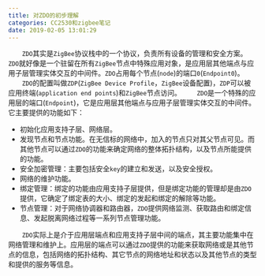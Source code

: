```yaml
---
title: 对ZDO的初步理解
categories: CC2530和zigbee笔记
date: 2019-02-05 13:01:29
---
```

&emsp;&emsp;`ZDO`其实是`ZigBee`协议栈中的一个协议，负责所有设备的管理和安全方案。`ZDO`就好像是一个驻留在所有`ZigBee`节点中特殊应用对象，是应用层其他端点与应用子层管理实体交互的中间件。`ZDO`占用每个节点(`node`)的端口`0`(`Endpoint0`)。<!--more-->
&emsp;&emsp;`ZDO`的配置叫做`ZDP`(`ZigBee Device Profile`，`ZigBee`设备配置)，`ZDP`可以被应用终端(`application end points`)和`ZigBee`节点访问。
&emsp;&emsp;`ZDO`是一个特殊的应用层的端口(`Endpoint`)，它是应用层其他端点与应用子层管理实体交互的中间件。它主要提供的功能如下：

- 初始化应用支持子层、网络层。
- 发现节点和节点功能。在无信标的网络中，加入的节点只对其父节点可见。而其他节点可以通过`ZDO`的功能来确定网络的整体拓扑结构，以及节点所能提供的功能。
- 安全加密管理：主要包括安全`key`的建立和发送，以及安全授权。
- 网络的维护功能。
- 绑定管理：绑定的功能由应用支持子层提供，但是绑定功能的管理却是由`ZDO`提供，它确定了绑定表的大小、绑定的发起和绑定的解除等功能。
- 节点管理：对于网络协调器和路由器，`ZDO`提供网络监测、获取路由和绑定信息、发起脱离网络过程等一系列节点管理功能。

&emsp;&emsp;`ZDO`实际上是介于应用层端点和应用支持子层中间的端点，其主要功能集中在网络管理和维护上。应用层的端点可以通过`ZDO`提供的功能来获取网络或是其他节点的信息，包括网络的拓扑结构、其它节点的网络地址和状态以及其他节点的类型和提供的服务等信息。